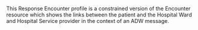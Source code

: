
This Response Encounter profile is a constrained version of the Encounter resource which shows the links between the patient and the Hospital Ward and Hospital Service provider in the context of an ADW message. 
